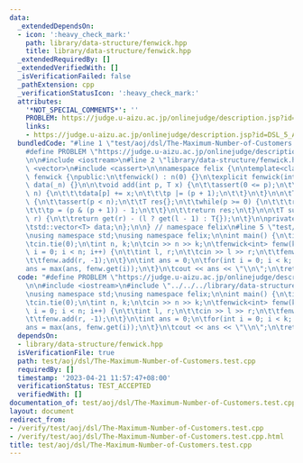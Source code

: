 ```yaml
---
data:
  _extendedDependsOn:
  - icon: ':heavy_check_mark:'
    path: library/data-structure/fenwick.hpp
    title: library/data-structure/fenwick.hpp
  _extendedRequiredBy: []
  _extendedVerifiedWith: []
  _isVerificationFailed: false
  _pathExtension: cpp
  _verificationStatusIcon: ':heavy_check_mark:'
  attributes:
    '*NOT_SPECIAL_COMMENTS*': ''
    PROBLEM: https://judge.u-aizu.ac.jp/onlinejudge/description.jsp?id=DSL_5_A
    links:
    - https://judge.u-aizu.ac.jp/onlinejudge/description.jsp?id=DSL_5_A
  bundledCode: "#line 1 \"test/aoj/dsl/The-Maximum-Number-of-Customers.test.cpp\"\n\
    #define PROBLEM \"https://judge.u-aizu.ac.jp/onlinejudge/description.jsp?id=DSL_5_A\"\
    \n\n#include <iostream>\n#line 2 \"library/data-structure/fenwick.hpp\"\n#include\
    \ <vector>\n#include <cassert>\n\nnamespace felix {\n\ntemplate<class T>\nstruct\
    \ fenwick {\npublic:\n\tfenwick() : n(0) {}\n\texplicit fenwick(int _n) : n(_n),\
    \ data(_n) {}\n\n\tvoid add(int p, T x) {\n\t\tassert(0 <= p);\n\t\twhile(p <\
    \ n) {\n\t\t\tdata[p] += x;\n\t\t\tp |= (p + 1);\n\t\t}\n\t}\n\n\tT get(int p)\
    \ {\n\t\tassert(p < n);\n\t\tT res{};\n\t\twhile(p >= 0) {\n\t\t\tres += data[p];\n\
    \t\t\tp = (p & (p + 1)) - 1;\n\t\t}\n\t\treturn res;\n\t}\n\n\tT sum(int l, int\
    \ r) {\n\t\treturn get(r) - (l ? get(l - 1) : T{});\n\t}\n\nprivate:\n\tint n;\n\
    \tstd::vector<T> data;\n};\n\n} // namespace felix\n#line 5 \"test/aoj/dsl/The-Maximum-Number-of-Customers.test.cpp\"\
    \nusing namespace std;\nusing namespace felix;\n\nint main() {\n\tios::sync_with_stdio(false);\n\
    \tcin.tie(0);\n\tint n, k;\n\tcin >> n >> k;\n\tfenwick<int> fenw(k);\n\tfor(int\
    \ i = 0; i < n; i++) {\n\t\tint l, r;\n\t\tcin >> l >> r;\n\t\tfenw.add(l, +1);\n\
    \t\tfenw.add(r, -1);\n\t}\n\tint ans = 0;\n\tfor(int i = 0; i < k; i++) {\n\t\t\
    ans = max(ans, fenw.get(i));\n\t}\n\tcout << ans << \"\\n\";\n\treturn 0;\n}\n"
  code: "#define PROBLEM \"https://judge.u-aizu.ac.jp/onlinejudge/description.jsp?id=DSL_5_A\"\
    \n\n#include <iostream>\n#include \"../../../library/data-structure/fenwick.hpp\"\
    \nusing namespace std;\nusing namespace felix;\n\nint main() {\n\tios::sync_with_stdio(false);\n\
    \tcin.tie(0);\n\tint n, k;\n\tcin >> n >> k;\n\tfenwick<int> fenw(k);\n\tfor(int\
    \ i = 0; i < n; i++) {\n\t\tint l, r;\n\t\tcin >> l >> r;\n\t\tfenw.add(l, +1);\n\
    \t\tfenw.add(r, -1);\n\t}\n\tint ans = 0;\n\tfor(int i = 0; i < k; i++) {\n\t\t\
    ans = max(ans, fenw.get(i));\n\t}\n\tcout << ans << \"\\n\";\n\treturn 0;\n}\n"
  dependsOn:
  - library/data-structure/fenwick.hpp
  isVerificationFile: true
  path: test/aoj/dsl/The-Maximum-Number-of-Customers.test.cpp
  requiredBy: []
  timestamp: '2023-04-21 11:57:47+08:00'
  verificationStatus: TEST_ACCEPTED
  verifiedWith: []
documentation_of: test/aoj/dsl/The-Maximum-Number-of-Customers.test.cpp
layout: document
redirect_from:
- /verify/test/aoj/dsl/The-Maximum-Number-of-Customers.test.cpp
- /verify/test/aoj/dsl/The-Maximum-Number-of-Customers.test.cpp.html
title: test/aoj/dsl/The-Maximum-Number-of-Customers.test.cpp
---
```

